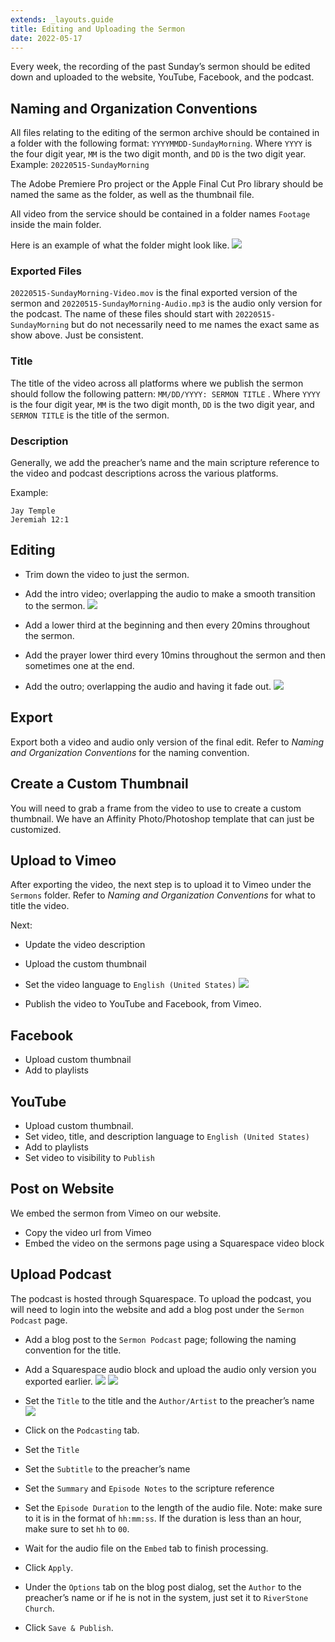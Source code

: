 ```yaml
---
extends: _layouts.guide
title: Editing and Uploading the Sermon
date: 2022-05-17
---
```


Every week, the recording of the past Sunday’s sermon should be edited down and uploaded to the website, YouTube, Facebook, and the podcast.

## Naming and Organization Conventions
All files relating to the editing of the sermon archive should be contained in a folder with the following format: `YYYYMMDD-SundayMorning`. Where `YYYY` is the four digit year, `MM` is the two digit month, and `DD` is the two digit year. Example: `20220515-SundayMorning`

The Adobe Premiere Pro project or the Apple Final Cut Pro library should be named the same as the folder, as well as the thumbnail file.

All video from the service should be contained in a folder names `Footage` inside the main folder.

Here is an example of what the folder might look like.
![](/assets/images/editing-and-uploading-the-sermon/folder-structure.png)

### Exported Files
`20220515-SundayMorning-Video.mov` is the final exported version of the sermon and `20220515-SundayMorning-Audio.mp3` is the audio only version for the podcast. The name of these files should start with `20220515-SundayMorning` but do not necessarily need to me names the exact same as show above. Just be consistent.

### Title
The title of the video across all platforms where we publish the sermon should follow the following pattern: `MM/DD/YYYY: SERMON TITLE` . Where `YYYY` is the four digit year, `MM` is the two digit month, `DD` is the two digit year, and `SERMON TITLE` is the title of the sermon.

### Description
Generally, we add the preacher’s name and the main scripture reference to the video and podcast descriptions across the various platforms.

Example:
```
Jay Temple
Jeremiah 12:1
```

## Editing
* Trim down the video to just the sermon.
* Add the intro video; overlapping the audio to make a smooth transition to the sermon.
![](/assets/images/editing-and-uploading-the-sermon/final-cut-pro-timeline-intro.png)

* Add a lower third at the beginning and then every 20mins throughout the sermon.
* Add the prayer lower third every 10mins throughout the sermon and then sometimes one at the end.
* Add the outro; overlapping the audio and having it fade out.
![](/assets/images/editing-and-uploading-the-sermon/final-cut-pro-timeline-outro.png)

## Export
Export both a video and audio only version of the final edit. Refer to *Naming and Organization Conventions* for the naming convention.

## Create a Custom Thumbnail
You will need to grab a frame from the video to use to create a custom thumbnail. We have an Affinity Photo/Photoshop template that can just be customized.

## Upload to Vimeo
After exporting the video, the next step is to upload it to Vimeo under the `Sermons` folder. Refer to *Naming and Organization Conventions* for what to title the video.

Next:
- Update the video description
- Upload the custom thumbnail
- Set the video language to `English (United States)`
![](/assets/images/editing-and-uploading-the-sermon/vimeo-setting-language.gif)

- Publish the video to YouTube and Facebook, from Vimeo.

## Facebook
- Upload custom thumbnail
- Add to playlists

## YouTube
- Upload custom thumbnail.
- Set video, title, and description language to  `English (United States)`
- Add to playlists
- Set video to visibility to `Publish`

## Post on Website
We embed the sermon from Vimeo on our website.
- Copy the video url from Vimeo
- Embed the video on the sermons page using a Squarespace video block

## Upload Podcast
The podcast is hosted through Squarespace. To upload the podcast, you will need to login into the website and add a blog post under the `Sermon Podcast` page.

- Add a blog post to the `Sermon Podcast` page; following the naming convention for the title.
- Add a Squarespace audio block and upload the audio only version you exported earlier.
![](/assets/images/editing-and-uploading-the-sermon/squarespace-audio-block.png)
![](/assets/images/editing-and-uploading-the-sermon/squarespace-uploading-audio-file.png)

- Set the `Title` to the title and the `Author/Artist`  to the preacher’s name
![](/assets/images/editing-and-uploading-the-sermon/squarespace-audio-file-uploaded.png)

- Click on the `Podcasting` tab.
- Set the `Title`
- Set the `Subtitle` to the preacher’s name
- Set the `Summary` and `Episode Notes` to the scripture reference
- Set the `Episode Duration` to the length of the audio file. Note: make sure to it is in the format of `hh:mm:ss`. If the duration is less than an hour, make sure to set `hh` to `00`.
- Wait for the audio file on the `Embed` tab to finish processing.
- Click `Apply`.

- Under the `Options` tab on the blog post dialog, set the `Author` to the preacher’s name or if he is not in the system, just set it to `RiverStone Church`.
- Click `Save & Publish`.